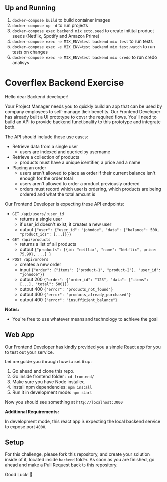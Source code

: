 ## Up and Running

1. ```docker-compose build``` to build container images
1. ```docker-compose up -d``` to run projects
1. ```docker-compose exec backend mix ecto.seed``` to create initital product seeds (Netflix, Spotify and Amazon Prime)
1. ```docker-compose exec -e MIX_ENV=test backend mix test``` to run tests
1. ```docker-compose exec -e MIX_ENV=test backend mix test.watch``` to run tests on changes
1. ```docker-compose exec -e MIX_ENV=test backend mix credo``` to run credo analisys

# Coverflex Backend Exercise

Hello dear Backend developer!

Your Project Manager needs you to quickly build an app that can be used by company employees to self-manage their benefits.
Our Frontend Developer has already built a UI prototype to cover the required flows. You'll need to build an API to provide backend functionality to this prototype and integrate both.

The API should include these use cases:
* Retrieve data from a single user
    * users are indexed and queried by username
* Retrieve a collection of products
    * products must have a unique identifier, a price and a name
* Placing an order
    * users aren't allowed to place an order if their current balance isn't enough for the order total
    * users aren't allowed to order a product previously ordered
    * orders must record which user is ordering, which products are being ordered and what the total amount is

Our Frontend Developer is expecting these API endpoints:
- `GET /api/users/:user_id`
    - returns a single user
    - if user_id doesn't exist, it creates a new user
    - output `{"user": {"user_id": "johndoe", "data": {"balance": 500, "product_ids": [...]}}}`
- `GET /api/products`
    - returns a list of all products
    - output `{"products": [{id: "netflix", "name": "Netflix", price: 75.99}, ...] }`
- `POST /api/orders`
    - creates a new order
    - input `{"order": {"items": ["product-1", "product-2"], "user_id": "johndoe"}}`
    - output 200 `{"order": {"order_id": "123", "data": {"items": [...], "total": 500}}}`
    - output 400 `{"error": "products_not_found"}`
    - output 400 `{"error": "products_already_purchased"}`
    - output 400 `{"error": "insufficient_balance"}`

**Notes:**
- You're free to use whatever means and technology to achieve the goal


## Web App
Our Frontend Developer has kindly provided you a simple React app for you to test out your service.

Let me guide you through how to set it up:

1. Go ahead and clone this repo.
1. Go inside frontend folder : ```cd frontend/```
1. Make sure you have Node installed.
1. Install npm dependencies: ```npm install```
1. Run it in development mode: ```npm start```

Now you should see something at ```http://localhost:3000```

**Additional Requirements:**

In development mode, this react app is expecting the local backend service to expose port ```4000```.

## Setup

For this challenge, please fork this repository, and create your solution inside of it, located inside `backend` folder.
As soon as you are finished, go ahead and make a Pull Request back to this repository.

Good Luck! 🙌

